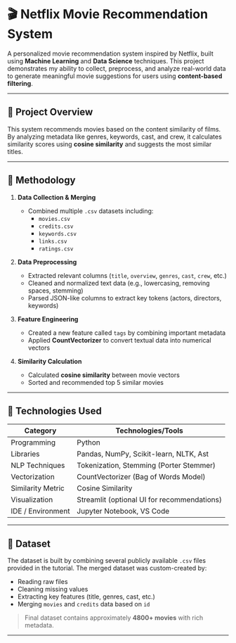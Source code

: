 # 🎬 Netflix Movie Recommendation System

A personalized movie recommendation system inspired by Netflix, built using **Machine Learning** and **Data Science** techniques. This project demonstrates my ability to collect, preprocess, and analyze real-world data to generate meaningful movie suggestions for users using **content-based filtering**.

---

## 📌 Project Overview

This system recommends movies based on the content similarity of films. By analyzing metadata like genres, keywords, cast, and crew, it calculates similarity scores using **cosine similarity** and suggests the most similar titles.

---

## 🧠 Methodology

1. **Data Collection & Merging**
   - Combined multiple `.csv` datasets including:
     - `movies.csv`
     - `credits.csv`
     - `keywords.csv`
     - `links.csv`
     - `ratings.csv`

2. **Data Preprocessing**
   - Extracted relevant columns (`title`, `overview`, `genres`, `cast`, `crew`, etc.)
   - Cleaned and normalized text data (e.g., lowercasing, removing spaces, stemming)
   - Parsed JSON-like columns to extract key tokens (actors, directors, keywords)

3. **Feature Engineering**
   - Created a new feature called `tags` by combining important metadata
   - Applied **CountVectorizer** to convert textual data into numerical vectors

4. **Similarity Calculation**
   - Calculated **cosine similarity** between movie vectors
   - Sorted and recommended top 5 similar movies

---

## 🧪 Technologies Used

| Category            | Technologies/Tools                         |
|---------------------|--------------------------------------------|
| Programming         | Python                                     |
| Libraries           | Pandas, NumPy, Scikit-learn, NLTK, Ast     |
| NLP Techniques      | Tokenization, Stemming (Porter Stemmer)   |
| Vectorization       | CountVectorizer (Bag of Words Model)       |
| Similarity Metric   | Cosine Similarity                          |
| Visualization       | Streamlit (optional UI for recommendations)|
| IDE / Environment   | Jupyter Notebook, VS Code                  |

---

## 📁 Dataset

The dataset is built by combining several publicly available `.csv` files provided in the tutorial. The merged dataset was custom-created by:
- Reading raw files
- Cleaning missing values
- Extracting key features (title, genres, cast, etc.)
- Merging `movies` and `credits` data based on `id`

> Final dataset contains approximately **4800+ movies** with rich metadata.

---

